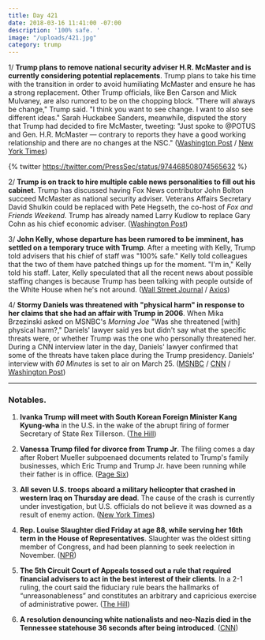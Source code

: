 ```yaml
---
title: Day 421
date: 2018-03-16 11:41:00 -07:00
description: '100% safe. '
image: "/uploads/421.jpg"
category: trump
---
```


1/ **Trump plans to remove national security adviser H.R. McMaster and is currently considering potential replacements**. Trump plans to take his time with the transition in order to avoid humiliating McMaster and ensure he has a strong replacement. Other Trump officials, like Ben Carson and Mick Mulvaney, are also rumored to be on the chopping block. "There will always be change," Trump said. "I think you want to see change. I want to also see different ideas." Sarah Huckabee Sanders, meanwhile, disputed the story that Trump had decided to fire McMaster, tweeting: "Just spoke to @POTUS and Gen. H.R. McMaster — contrary to reports they have a good working relationship and there are no changes at the NSC." ([Washington Post](https://www.washingtonpost.com/politics/trump-decides-to-remove-national-security-adviser-and-others-may-follow/2018/03/15/fea2ebae-285c-11e8-bc72-077aa4dab9ef_story.html?utm_term=.aea9427e1773) / [New York Times](https://www.nytimes.com/2018/03/15/us/politics/trump-white-house-turnover.html))

{% twitter https://twitter.com/PressSec/status/974468508074565632 %}

2/ **Trump is on track to hire multiple cable news personalities to fill out his cabinet**. Trump has discussed having Fox News contributor John Bolton succeed McMaster as national security adviser. Veterans Affairs Secretary David Shulkin could be replaced with Pete Hegseth, the co-host of *Fox and Friends Weekend.* Trump has already named Larry Kudlow to replace Gary Cohn as his chief economic adviser. ([Washington Post](https://www.washingtonpost.com/news/powerpost/paloma/daily-202/2018/03/16/daily-202-trump-may-hire-multiple-cable-news-personalities-as-part-of-shake-up/5aab2c5530fb047655a06cdb/))

3/ **John Kelly, whose departure has been rumored to be imminent, has settled on a temporary truce with Trump**. After a meeting with Kelly, Trump told advisers that his chief of staff was "100% safe." Kelly told colleagues that the two of them have patched things up for the moment. "I'm in," Kelly told his staff. Later, Kelly speculated that all the recent news about possible staffing changes is because Trump has been talking with people outside of the White House when he's not around. ([Wall Street Journal](https://www.wsj.com/articles/donald-trump-and-john-kelly-reach-temporary-truce-1521209445) / [Axios](https://www.axios.com/scoop-behind-closed-doors-kelly-says-trump-probably-contributing-to-staff-chaos-stories-76c76b7c-a4ac-406a-b174-ff54e36b5080.html))

4/ **Stormy Daniels was threatened with "physical harm" in response to her claims that she had an affair with Trump in 2006**. When Mika Brzezinski asked on MSNBC's *Morning Joe* "Was she threatened \[with\] physical harm?," Daniels' lawyer said yes but didn't say what the specific threats were, or whether Trump was the one who personally threatened her. During a CNN interview later in the day, Daniels' lawyer confirmed that some of the threats have taken place during the Trump presidency. Daniels' interview with *60 Minutes* is set to air on March 25. ([MSNBC](https://twitter.com/i/web/status/974612042710691840) / [CNN](https://www.cnn.com/2018/03/16/politics/stormy-daniels-trump-allegations-cnntv/index.html) / [Washington Post](https://www.washingtonpost.com/politics/cbs-tentatively-sets-march-25-for-airing-60-minutes-interview-with-stormy-daniels/2018/03/15/f400a36a-27b4-11e8-bc72-077aa4dab9ef_story.html?utm_term=.2b661479e424))

---

### Notables.

1. **Ivanka Trump will meet with South Korean Foreign Minister Kang Kyung-wha** in the U.S. in the wake of the abrupt firing of former Secretary of State Rex Tillerson. ([The Hill](http://thehill.com/policy/international/378751-south-korean-minister-to-meet-ivanka-after-tillerson-was-fired))

2. **Vanessa Trump filed for divorce from Trump Jr**. The filing comes a day after Robert Mueller subpoenaed documents related to Trump's family businesses, which Eric Trump and Trump Jr. have been running while their father is in office. ([Page Six](https://pagesix.com/2018/03/15/vanessa-trump-files-for-divorce-from-donald-trump-jr/))

3. **All seven U.S. troops aboard a military helicopter that crashed in western Iraq on Thursday are dead**. The cause of the crash is currently under investigation, but U.S. officials do not believe it was downed as a result of enemy action. ([New York Times](https://www.nytimes.com/2018/03/16/us/politics/seven-troops-killed-helicopter-crash-iraq.html))

4. **Rep. Louise Slaughter died Friday at age 88, while serving her 16th term in the House of Representatives**. Slaughter was the oldest sitting member of Congress, and had been planning to seek reelection in November. ([NPR](https://www.npr.org/sections/thetwo-way/2018/03/16/594262378/louise-slaughter-trailblazer-in-congress-dies-at-88))

5. **The 5th Circuit Court of Appeals tossed out a rule that required financial advisers to act in the best interest of their clients**. In a 2-1 ruling, the court said the fiduciary rule bears the hallmarks of “unreasonableness” and constitutes an arbitrary and capricious exercise of administrative power. ([The Hill](http://thehill.com/regulation/court-battles/378722-federal-appeals-court-tosses-out-obama-era-labor-dept-fiduciary-rule))

6. **A resolution denouncing white nationalists and neo-Nazis died in the Tennessee statehouse 36 seconds after being introduced**. ([CNN](https://www.cnn.com/2018/03/16/politics/tennessee-white-nationalist-resolution-trnd/index.html))